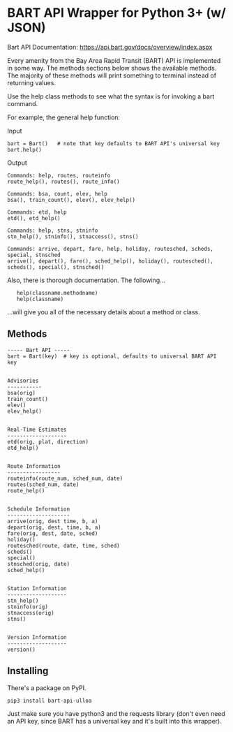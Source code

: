 # BART API Wrapper for Python 3+ (w/ JSON)
Bart API Documentation: https://api.bart.gov/docs/overview/index.aspx

Every amenity from the Bay Area Rapid Transit (BART) API is implemented in some way.
The methods sections below shows the available methods. The majority of these
methods will print something to terminal instead of returning values.

Use the help class methods to see what the syntax is for invoking a bart command.

For example, the general help function:

Input

    bart = Bart()   # note that key defaults to BART API's universal key
    bart.help()
    
Output

    Commands: help, routes, routeinfo 
    route_help(), routes(), route_info()
    
    Commands: bsa, count, elev, help 
    bsa(), train_count(), elev(), elev_help()
    
    Commands: etd, help 
    etd(), etd_help()
    
    Commands: help, stns, stninfo 
    stn_help(), stninfo(), stnaccess(), stns()
    
    Commands: arrive, depart, fare, help, holiday, routesched, scheds, special, stnsched 
    arrive(), depart(), fare(), sched_help(), holiday(), routesched(), scheds(), special(), stnsched()
  
  
Also, there is thorough documentation. The following...
    
       help(classname.methodname)
       help(classname)
       
...will give you all of the necessary details about a method or class.


## Methods
    ----- Bart API -----
    bart = Bart(key)  # key is optional, defaults to universal BART API key


    Advisories
    -----------
    bsa(orig)
    train_count()
    elev()
    elev_help()


    Real-Time Estimates
    -------------------
    etd(orig, plat, direction)
    etd_help()


    Route Information
    -----------------
    routeinfo(route_num, sched_num, date)
    routes(sched_num, date)
    route_help()


    Schedule Information
    --------------------
    arrive(orig, dest time, b, a)
    depart(orig, dest, time, b, a)
    fare(orig, dest, date, sched)
    holiday()
    routesched(route, date, time, sched)
    scheds()
    special()
    stnsched(orig, date)
    sched_help()


    Station Information
    -------------------
    stn_help()
    stninfo(orig)
    stnaccess(orig)
    stns()


    Version Information
    -------------------
    version()
   
## Installing
There's a package on PyPI.

    pip3 install bart-api-ulloa

Just make sure you have python3 and the requests library (don't even need an API key, 
since BART has a universal key and it's built into this wrapper).

